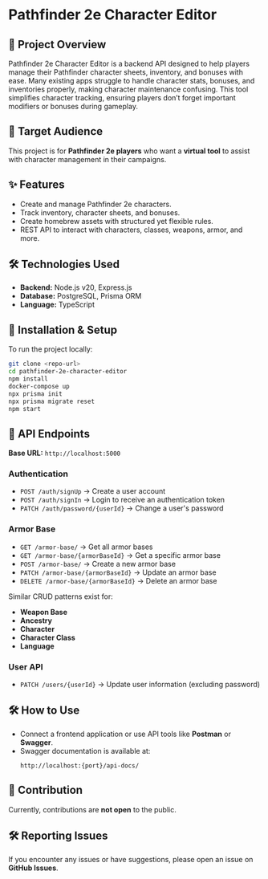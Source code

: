 # Pathfinder 2e Character Editor

## 📜 Project Overview
Pathfinder 2e Character Editor is a backend API designed to help players manage their Pathfinder character sheets, inventory, and bonuses with ease. Many existing apps struggle to handle character stats, bonuses, and inventories properly, making character maintenance confusing. This tool simplifies character tracking, ensuring players don’t forget important modifiers or bonuses during gameplay.

## 🎯 Target Audience
This project is for **Pathfinder 2e players** who want a **virtual tool** to assist with character management in their campaigns.

## ✨ Features
- Create and manage Pathfinder 2e characters.
- Track inventory, character sheets, and bonuses.
- Create homebrew assets with structured yet flexible rules.
- REST API to interact with characters, classes, weapons, armor, and more.

## 🛠️ Technologies Used
- **Backend:** Node.js v20, Express.js
- **Database:** PostgreSQL, Prisma ORM
- **Language:** TypeScript

## 🚀 Installation & Setup
To run the project locally:

```sh
git clone <repo-url>
cd pathfinder-2e-character-editor
npm install
docker-compose up
npx prisma init
npx prisma migrate reset
npm start
```

## 🔗 API Endpoints
**Base URL:** `http://localhost:5000`

### Authentication
- `POST /auth/signUp` → Create a user account
- `POST /auth/signIn` → Login to receive an authentication token
- `PATCH /auth/password/{userId}` → Change a user's password

### Armor Base
- `GET /armor-base/` → Get all armor bases
- `GET /armor-base/{armorBaseId}` → Get a specific armor base
- `POST /armor-base/` → Create a new armor base
- `PATCH /armor-base/{armorBaseId}` → Update an armor base
- `DELETE /armor-base/{armorBaseId}` → Delete an armor base

Similar CRUD patterns exist for:
- **Weapon Base**
- **Ancestry**
- **Character**
- **Character Class**
- **Language**

### User API
- `PATCH /users/{userId}` → Update user information (excluding password)

## 🛠️ How to Use
- Connect a frontend application or use API tools like **Postman** or **Swagger**.
- Swagger documentation is available at:
  ```
  http://localhost:{port}/api-docs/
  ```

## 📝 Contribution
Currently, contributions are **not open** to the public.

## 🛠️ Reporting Issues
If you encounter any issues or have suggestions, please open an issue on **GitHub Issues**.

